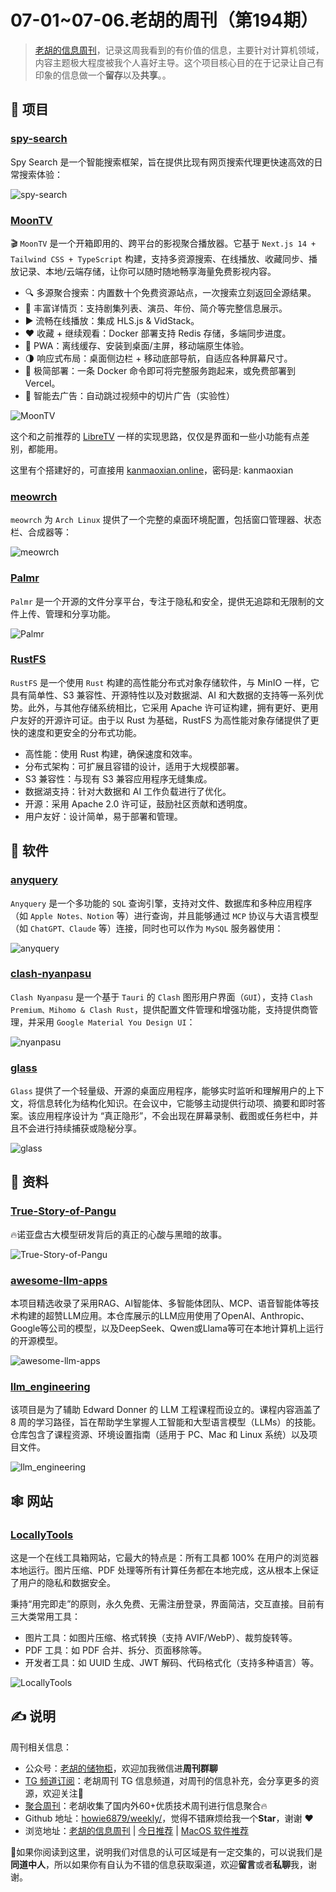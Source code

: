 # 07-01~07-06.老胡的周刊（第194期）

> [老胡的信息周刊](https://weekly.howie6879.com/)，记录这周我看到的有价值的信息，主要针对计算机领域，内容主题极大程度被我个人喜好主导。这个项目核心目的在于记录让自己有印象的信息做一个**留存**以及**共享**。。

## 🎯 项目

### [spy-search](https://github.com/JasonHonKL/spy-search)

Spy Search 是一个智能搜索框架，旨在提供比现有网页搜索代理更快速高效的日常搜索体验：

![spy-search](https://images-1252557999.file.myqcloud.com/uPic/wT1XyL.png)

### [MoonTV](https://github.com/senshinya/MoonTV)

🎬 `MoonTV` 是一个开箱即用的、跨平台的影视聚合播放器。它基于 `Next.js 14 + Tailwind CSS + TypeScript` 构建，支持多资源搜索、在线播放、收藏同步、播放记录、本地/云端存储，让你可以随时随地畅享海量免费影视内容。

- 🔍 多源聚合搜索：内置数十个免费资源站点，一次搜索立刻返回全源结果。
- 📄 丰富详情页：支持剧集列表、演员、年份、简介等完整信息展示。
- ▶️ 流畅在线播放：集成 HLS.js & VidStack。
- ❤️ 收藏 + 继续观看：Docker 部署支持 Redis 存储，多端同步进度。
- 📱 PWA：离线缓存、安装到桌面/主屏，移动端原生体验。
- 🌗 响应式布局：桌面侧边栏 + 移动底部导航，自适应各种屏幕尺寸。
- 🚀 极简部署：一条 Docker 命令即可将完整服务跑起来，或免费部署到 Vercel。
- 👿 智能去广告：自动跳过视频中的切片广告（实验性）

![MoonTV](https://images-1252557999.file.myqcloud.com/uPic/8bdYCW.png)

这个和之前推荐的 [LibreTV](https://github.com/LibreSpark/LibreTV) 一样的实现思路，仅仅是界面和一些小功能有点差别，都能用。

这里有个搭建好的，可直接用 [kanmaoxian.online](https://kanmaoxian.online/)，密码是: kanmaoxian

### [meowrch](https://github.com/meowrch/meowrch)

`meowrch` 为 `Arch Linux` 提供了一个完整的桌面环境配置，包括窗口管理器、状态栏、合成器等：

![meowrch](https://images-1252557999.file.myqcloud.com/uPic/jSv90u.png)

### [Palmr](https://github.com/kyantech/Palmr)

`Palmr` 是一个开源的文件分享平台，专注于隐私和安全，提供无追踪和无限制的文件上传、管理和分享功能。

![Palmr](https://images-1252557999.file.myqcloud.com/uPic/lERBt8.png)

### [RustFS](https://github.com/rustfs/rustfs)

`RustFS` 是一个使用 `Rust` 构建的高性能分布式对象存储软件，与 MinIO 一样，它具有简单性、S3 兼容性、开源特性以及对数据湖、AI 和大数据的支持等一系列优势。此外，与其他存储系统相比，它采用 Apache 许可证构建，拥有更好、更用户友好的开源许可证。由于以 Rust 为基础，RustFS 为高性能对象存储提供了更快的速度和更安全的分布式功能。

- 高性能：使用 Rust 构建，确保速度和效率。
- 分布式架构：可扩展且容错的设计，适用于大规模部署。
- S3 兼容性：与现有 S3 兼容应用程序无缝集成。
- 数据湖支持：针对大数据和 AI 工作负载进行了优化。
- 开源：采用 Apache 2.0 许可证，鼓励社区贡献和透明度。
- 用户友好：设计简单，易于部署和管理。

## 🤖 软件

### [anyquery](https://github.com/julien040/anyquery)

`Anyquery` 是一个多功能的 `SQL` 查询引擎，支持对文件、数据库和多种应用程序（如 `Apple Notes、Notion` 等）进行查询，并且能够通过 `MCP` 协议与大语言模型（如 `ChatGPT、Claude` 等）连接，同时也可以作为 `MySQL` 服务器使用：

![anyquery](https://images-1252557999.file.myqcloud.com/uPic/bmdtIU.png)

### [clash-nyanpasu](https://github.com/libnyanpasu/clash-nyanpasu)

`Clash Nyanpasu` 是一个基于 `Tauri` 的 `Clash` 图形用户界面（`GUI`），支持 `Clash Premium、Mihomo & Clash Rust`，提供配置文件管理和增强功能，支持提供商管理，并采用 `Google Material You Design UI`：

![nyanpasu](https://images-1252557999.file.myqcloud.com/uPic/KvzWVL.png)

### [glass](https://github.com/pickle-com/glass)

`Glass` 提供了一个轻量级、开源的桌面应用程序，能够实时监听和理解用户的上下文，将信息转化为结构化知识。在会议中，它能够主动提供行动项、摘要和即时答案。该应用程序设计为 “真正隐形”，不会出现在屏幕录制、截图或任务栏中，并且不会进行持续捕获或隐秘分享。

![glass](https://images-1252557999.file.myqcloud.com/uPic/1SEd05.png)

## 👀 资料

### [True-Story-of-Pangu](https://github.com/HW-whistleblower/True-Story-of-Pangu)

🔥诺亚盘古大模型研发背后的真正的心酸与黑暗的故事。

![True-Story-of-Pangu](https://images-1252557999.file.myqcloud.com/uPic/0aCPFn.png)

### [awesome-llm-apps](https://github.com/Shubhamsaboo/awesome-llm-apps)

本项目精选收录了采用RAG、AI智能体、多智能体团队、MCP、语音智能体等技术构建的超赞LLM应用。本仓库展示的LLM应用使用了OpenAI、Anthropic、Google等公司的模型，以及DeepSeek、Qwen或Llama等可在本地计算机上运行的开源模型。

![awesome-llm-apps](https://images-1252557999.file.myqcloud.com/uPic/9pE3fX.png)

### [llm_engineering](https://github.com/ed-donner/llm_engineering)

该项目是为了辅助 Edward Donner 的 LLM 工程课程而设立的。课程内容涵盖了 8 周的学习路径，旨在帮助学生掌握人工智能和大型语言模型（LLMs）的技能。仓库包含了课程资源、环境设置指南（适用于 PC、Mac 和 Linux 系统）以及项目文件。

![llm_engineering](https://images-1252557999.file.myqcloud.com/uPic/dtF0EE.png)

## 🕸 网站

### [LocallyTools](https://github.com/howie6879/weekly/issues/181)

这是一个在线工具箱网站，它最大的特点是：所有工具都 100% 在用户的浏览器本地运行。图片压缩、PDF 处理等所有计算任务都在本地完成，这从根本上保证了用户的隐私和数据安全。

秉持“用完即走”的原则，永久免费、无需注册登录，界面简洁，交互直接。目前有三大类常用工具：

- 图片工具：如图片压缩、格式转换（支持 AVIF/WebP）、裁剪旋转等。
- PDF 工具：如 PDF 合并、拆分、页面移除等。
- 开发者工具：如 UUID 生成、JWT 解码、代码格式化（支持多种语言）等。

![LocallyTools](https://images-1252557999.file.myqcloud.com/uPic/Y2rLxV.png)

## ✍️ 说明

周刊相关信息：

- 公众号：[老胡的储物柜](https://images-1252557999.file.myqcloud.com/uPic/ETIbMe.jpg)，欢迎加我微信进**周刊群聊**
- [TG 频道订阅](https://t.me/howie_weekly)：老胡周刊 TG 信息频道，对周刊的信息补充，会分享更多的资源，欢迎关注👏
- [聚合周刊](https://www.fre321.com/weekly)：老胡收集了国内外60+优质技术周刊进行信息聚合🔥
- Github 地址：[howie6879/weekly/](https://github.com/howie6879/weekly/)，觉得不错麻烦给我一个**Star**，谢谢 ❤️
- 浏览地址：[老胡的信息周刊](https://weekly.howie6879.com) | [今日推荐](https://weekly.howie6879.com/recommend/index.html) | [MacOS 软件推荐](https://weekly.howie6879.com/soft/mac.html)

🙌如果你阅读到这里，说明我们对信息的认可区域是有一定交集的，可以说我们是**同道中人**，所以如果你有自认为不错的信息获取渠道，欢迎**留言**或者**私聊**我，谢谢。
